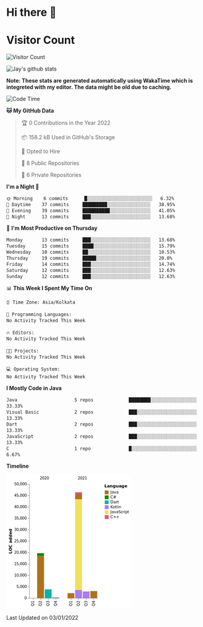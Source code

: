 # Hi there 👋 

# Visitor Count
![Visitor Count](https://profile-counter.glitch.me/jay-buddhdev/count.svg)

![Jay's github stats](https://github-readme-stats.vercel.app/api?username=jay-buddhdev&show_icons=true&theme=chartreuse-dark)

**Note: These stats are generated automatically using WakaTime which is integreted with my editor. The data might be old due to caching.**

<!--START_SECTION:waka-->
![Code Time](http://img.shields.io/badge/Code%20Time-120%20hrs%202%20mins-blue)

**🐱 My GitHub Data** 

> 🏆 0 Contributions in the Year 2022
 > 
> 📦 158.2 kB Used in GitHub's Storage 
 > 
> 💼 Opted to Hire
 > 
> 📜 8 Public Repositories 
 > 
> 🔑 6 Private Repositories  
 > 
**I'm a Night 🦉** 

```text
🌞 Morning    6 commits      █░░░░░░░░░░░░░░░░░░░░░░░░   6.32% 
🌆 Daytime    37 commits     █████████░░░░░░░░░░░░░░░░   38.95% 
🌃 Evening    39 commits     ██████████░░░░░░░░░░░░░░░   41.05% 
🌙 Night      13 commits     ███░░░░░░░░░░░░░░░░░░░░░░   13.68%

```
📅 **I'm Most Productive on Thursday** 

```text
Monday       13 commits     ███░░░░░░░░░░░░░░░░░░░░░░   13.68% 
Tuesday      15 commits     ████░░░░░░░░░░░░░░░░░░░░░   15.79% 
Wednesday    10 commits     ██░░░░░░░░░░░░░░░░░░░░░░░   10.53% 
Thursday     19 commits     █████░░░░░░░░░░░░░░░░░░░░   20.0% 
Friday       14 commits     ███░░░░░░░░░░░░░░░░░░░░░░   14.74% 
Saturday     12 commits     ███░░░░░░░░░░░░░░░░░░░░░░   12.63% 
Sunday       12 commits     ███░░░░░░░░░░░░░░░░░░░░░░   12.63%

```


📊 **This Week I Spent My Time On** 

```text
⌚︎ Time Zone: Asia/Kolkata

💬 Programming Languages: 
No Activity Tracked This Week

🔥 Editors: 
No Activity Tracked This Week

🐱‍💻 Projects: 
No Activity Tracked This Week

💻 Operating System: 
No Activity Tracked This Week

```

**I Mostly Code in Java** 

```text
Java                     5 repos             ████████░░░░░░░░░░░░░░░░░   33.33% 
Visual Basic             2 repos             ███░░░░░░░░░░░░░░░░░░░░░░   13.33% 
Dart                     2 repos             ███░░░░░░░░░░░░░░░░░░░░░░   13.33% 
JavaScript               2 repos             ███░░░░░░░░░░░░░░░░░░░░░░   13.33% 
C                        1 repo              █░░░░░░░░░░░░░░░░░░░░░░░░   6.67%

```


**Timeline**

![Chart not found](https://raw.githubusercontent.com/jay-buddhdev/jay-buddhdev/master/charts/bar_graph.png) 


 Last Updated on 03/01/2022
<!--END_SECTION:waka-->


